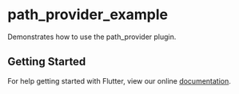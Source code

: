 # path_provider_example

Demonstrates how to use the path_provider plugin.

## Getting Started

For help getting started with Flutter, view our online
[documentation](http://flutter.io/).
